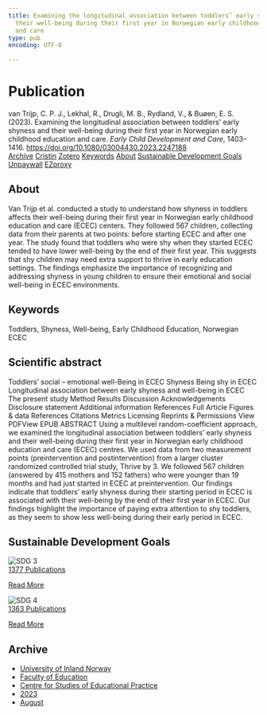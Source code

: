 ```yaml
---
title: Examining the longitudinal association between toddlers’ early shyness and
  their well-being during their first year in Norwegian early childhood education
  and care
type: pub
encoding: UTF-8

---
```

<h1>Publication</h1>
<article id="csl-bib-container-L46YDTU7" class="csl-bib-container">
  <div class="csl-bib-body"> <div class="csl-entry">van Trijp, C. P. J., Lekhal, R., Drugli, M. B., Rydland, V., &#38; Buøen, E. S. (2023). Examining the longitudinal association between toddlers’ early shyness and their well-being during their first year in Norwegian early childhood education and care. <i>Early Child Development and Care</i>, 1403–1416. <a href="https://doi.org/10.1080/03004430.2023.2247188">https://doi.org/10.1080/03004430.2023.2247188</a></div> </div>
  <div class="csl-bib-buttons">
    <a href="#taxonomy-article-L46YDTU7" alt="archive" class="csl-bib-button">Archive</a>
    <a href="https://app.cristin.no/results/show.jsf?id=2169821" alt="Cristin" class="csl-bib-button">Cristin</a>
    <a href="http://zotero.org/groups/5881554/items/L46YDTU7" alt="Zotero" class="csl-bib-button">Zotero</a>
    <a href="#keywords-article-L46YDTU7" alt="keywords" class="csl-bib-button">Keywords</a>
    <a href="#about-article-L46YDTU7" alt="about_pub" class="csl-bib-button">About</a>
    <a href="#sdg-article-L46YDTU7" alt="sdg" class="csl-bib-button">Sustainable Development Goals</a>
    <a href="https://www.tandfonline.com/doi/pdf/10.1080/03004430.2023.2247188?needAccess=true&amp;role=button" alt="Unpaywall" class="csl-bib-button">Unpaywall</a>
    <a href="https://www.tandfonline.com/doi/pdf/10.1080/03004430.2023.2247188?needAccess=true&amp;role=button" alt="EZproxy" class="csl-bib-button">EZproxy</a>
  </div>
  <div id="csl-bib-meta-container-L46YDTU7"></div>
</article>
<div id="csl-bib-meta-L46YDTU7" class="csl-bib-meta">
  <article id="about-article-L46YDTU7" class="about_pub-article">
    <h1>About</h1>
    Van Trijp et al. conducted a study to understand how shyness in toddlers affects their well-being during their first year in Norwegian early childhood education and care (ECEC) centers. They followed 567 children, collecting data from their parents at two points: before starting ECEC and after one year. The study found that toddlers who were shy when they started ECEC tended to have lower well-being by the end of their first year. This suggests that shy children may need extra support to thrive in early education settings. The findings emphasize the importance of recognizing and addressing shyness in young children to ensure their emotional and social well-being in ECEC environments.
  </article>
  <article id="keywords-article-L46YDTU7" class="keywords-article">
    <h1>Keywords</h1>
    Toddlers, Shyness, Well-being, Early Childhood Education, Norwegian ECEC
  </article>
  <article id="abstract-article-L46YDTU7" class="abstract-article">
    <h1>Scientific abstract</h1>
    Toddlers’ social – emotional well-Being in ECEC 
Shyness 
Being shy in ECEC 
Longitudinal association between early shyness and well-being in ECEC 
The present study 
Method 
Results 
Discussion 
Acknowledgements 
Disclosure statement 
Additional information 
References 
 Full Article  Figures & data  References  Citations  Metrics  Licensing  Reprints & Permissions  View PDFView EPUB 
ABSTRACT 
Using a multilevel random-coefficient approach, we examined the longitudinal association between toddlers’ early shyness and their well-being during their first year in Norwegian early childhood education and care (ECEC) centres. We used data from two measurement points (preintervention and postintervention) from a larger cluster randomized controlled trial study, Thrive by 3. We followed 567 children (answered by 415 mothers and 152 fathers) who were younger than 19 months and had just started in ECEC at preintervention. Our findings indicate that toddlers’ early shyness during their starting period in ECEC is associated with their well-being by the end of their first year in ECEC. Our findings highlight the importance of paying extra attention to shy toddlers, as they seem to show less well-being during their early period in ECEC.
  </article>
  <article id="sdg-article-L46YDTU7" class="sdg-article">
    <h1>Sustainable Development Goals</h1>
    <div class="sdg-container"><div id="sdg3" class="sdg">
        <img src="{{< params subfolder >}}images/sdg/sdg03_en.png" class="image" alt="SDG 3">
        <div class="sdg-overlay">
          <a href="{{< params subfolder >}}en/archive/?sdg=3#archive" class="sdg-publication-count"><span>1377</span> Publications</a>
          <p><a href="https://sdgs.un.org/goals/goal3" class="sdg-read-more">Read More</a></p>
        </div>
      </div> <div id="sdg4" class="sdg">
        <img src="{{< params subfolder >}}images/sdg/sdg04_en.png" class="image" alt="SDG 4">
        <div class="sdg-overlay">
          <a href="{{< params subfolder >}}en/archive/?sdg=4#archive" class="sdg-publication-count"><span>1363</span> Publications</a>
          <p><a href="https://sdgs.un.org/goals/goal4" class="sdg-read-more">Read More</a></p>
        </div>
      </div></div>
  </article>
  <article id="taxonomy-article-L46YDTU7" class="taxonomy-article">
    <h1>Archive</h1>
    <ul>
      <li><a href="{{< params subfolder >}}en/archive/?key=3DCRN523">University of Inland Norway</a></li>
      <li><a href="{{< params subfolder >}}en/archive/?key=WYNZA47F">Faculty of Education</a></li>
      <li><a href="{{< params subfolder >}}en/archive/?key=G3SEU2Z2">Centre for Studies of Educational Practice</a></li>
      <li><a href="{{< params subfolder >}}en/archive/?key=GXY3EJVE">2023</a></li>
      <li><a href="{{< params subfolder >}}en/archive/?key=TTS8C7CK">August</a></li>
    </ul>
  </article>
</div>
